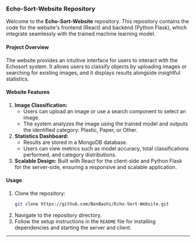 ### Echo-Sort-Website Repository

Welcome to the **Echo-Sort-Website** repository. This repository contains the code for the website's frontend (React) and backend (Python Flask), which integrate seamlessly with the trained machine learning model.

#### **Project Overview**
The website provides an intuitive interface for users to interact with the Echosort system. It allows users to classify objects by uploading images or searching for existing images, and it displays results alongside insightful statistics.

#### **Website Features**
1. **Image Classification:**
   - Users can upload an image or use a search component to select an image.
   - The system analyzes the image using the trained model and outputs the identified category: Plastic, Paper, or Other.
2. **Statistics Dashboard:**
   - Results are stored in a MongoDB database.
   - Users can view metrics such as model accuracy, total classifications performed, and category distributions.
3. **Scalable Design:** Built with React for the client-side and Python Flask for the server-side, ensuring a responsive and scalable application.

#### **Usage**
1. Clone the repository:
   ```bash
   git clone https://github.com/BenBashi/Echo-Sort-Website.git
   ```
2. Navigate to the repository directory.
3. Follow the setup instructions in the `README` file for installing dependencies and starting the server and client.

---

